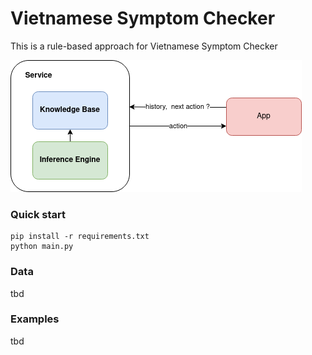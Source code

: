 # Vietnamese Symptom Checker
This is a rule-based approach for Vietnamese Symptom Checker

<img src="asset/overview.png"/>

### Quick start
```
pip install -r requirements.txt
python main.py
```

### Data
tbd

### Examples
tbd
